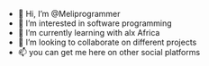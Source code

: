 - 👋 Hi, I’m @Meliprogrammer
- 👀 I’m interested in software programming 
- 🌱 I’m currently learning with alx Africa 
- 💞️ I’m looking to collaborate on different projects 
- 📫 you can get me here on other social platforms 

<!---
Meliprogrammer/Meliprogrammer is a ✨ special ✨ repository because its `README.md` (this file) appears on your GitHub profile.
You can click the Preview link to take a look at your changes.
--->
